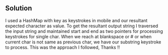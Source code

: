 ## Solution

I used a HashMap with key as keystrokes in mobile and our resultant expected character as value. To get the resultant output string I traversed the input string and maintained start and end as two pointers for processing keystrokes for single char. When we reach at blankspace or # or when current char is not same as previous char, we have our substring keystroke to process. This was the approach I followed, Thanks !!

